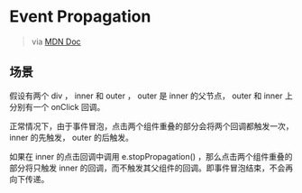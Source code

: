 # Event Propagation

> via [MDN Doc](https://developer.mozilla.org/en-US/docs/Web/API/Event/stopPropagation)

## 场景

假设有两个 div ， inner 和 outer ， outer 是 inner 的父节点， outer 和 inner 上分别有一个 onClick 回调。

正常情况下，由于事件冒泡，点击两个组件重叠的部分会将两个回调都触发一次， inner 的先触发， outer 的后触发。

如果在 inner 的点击回调中调用 e.stopPropagation() ，那么点击两个组件重叠的部分将只触发 inner 的回调，而不触发其父组件的回调。即事件冒泡结束，不会再向下传递。
